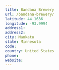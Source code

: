 ```yaml
---
title: Bandana Brewery
url: /bandana-brewery/
latitude: 44.1636
longitude: -93.9994
address1: 
address2: 
city: Mankato
state: Minnesota
code: 
country: United States
phone: 
website: 
---
```


